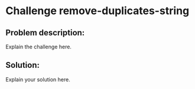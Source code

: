 # Challenge remove-duplicates-string
## Problem description:
Explain the challenge here.
## Solution:
Explain your solution here.
